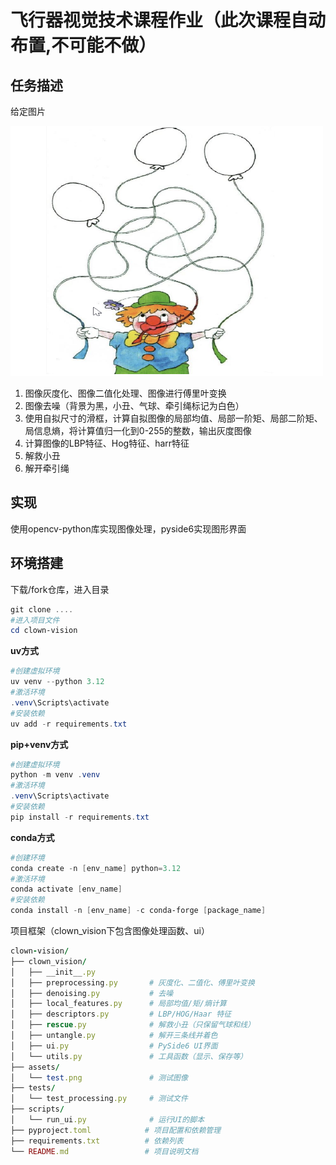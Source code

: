 # 飞行器视觉技术课程作业（此次课程自动布置,不可能不做）

## 任务描述

给定图片

<img src="assets/test.png" alt="img" width="500" height="400">

1. 图像灰度化、图像二值化处理、图像进行傅里叶变换
2. 图像去噪（背景为黑，小丑、气球、牵引绳标记为白色）
3. 使用自拟尺寸的滑框，计算自拟图像的局部均值、局部一阶矩、局部二阶矩、局信息熵，将计算值归一化到0-255的整数，输出灰度图像
4. 计算图像的LBP特征、Hog特征、harr特征
5. 解救小丑
6. 解开牵引绳

## 实现
使用opencv-python库实现图像处理，pyside6实现图形界面
## 环境搭建

下载/fork仓库，进入目录

```powershell
git clone ....
#进入项目文件
cd clown-vision
```

**uv方式**

```powershell
#创建虚拟环境
uv venv --python 3.12
#激活环境
.venv\Scripts\activate
#安装依赖
uv add -r requirements.txt
```

**pip+venv方式**

```powershell
#创建虚拟环境
python -m venv .venv
#激活环境
.venv\Scripts\activate
#安装依赖
pip install -r requirements.txt
```

**conda方式**

```powershell
#创建环境
conda create -n [env_name] python=3.12
#激活环境
conda activate [env_name] 
#安装依赖
conda install -n [env_name] -c conda-forge [package_name]
```



项目框架（clown_vision下包含图像处理函数、ui）

```ruby
clown-vision/
├── clown_vision/
│   ├── __init__.py
│   ├── preprocessing.py       # 灰度化、二值化、傅里叶变换
│   ├── denoising.py           # 去噪
│   ├── local_features.py      # 局部均值/矩/熵计算
│   ├── descriptors.py         # LBP/HOG/Haar 特征
│   ├── rescue.py              # 解救小丑（只保留气球和线）
│   ├── untangle.py            # 解开三条线并着色
│   ├── ui.py                  # PySide6 UI界面
│   └── utils.py               # 工具函数（显示、保存等）
├── assets/
│   └── test.png               # 测试图像
├── tests/
│   └── test_processing.py     # 测试文件
├── scripts/
│   └── run_ui.py              # 运行UI的脚本
├── pyproject.toml            # 项目配置和依赖管理
├── requirements.txt          # 依赖列表
└── README.md                 # 项目说明文档
```
